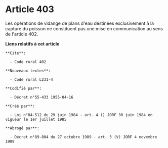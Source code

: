 # Article 403

Les opérations de vidange de plans d'eau destinées exclusivement à la capture du poisson ne constituent pas une mise en
communication au sens de l'article 402.

**Liens relatifs à cet article**

	**Cite**:

	  - Code rural 402

	**Nouveaux textes**:

	  - Code rural L231-4

	**Codifié par**:

	  - Décret n°55-433 1955-04-16

	**Créé par**:

	  - Loi n°84-512 du 29 juin 1984 - art. 4 () JORF 30 juin 1984 en vigueur le 1er juillet 1985

	**Abrogé par**:

	  - Décret n°89-804 du 27 octobre 1989 - art. 3 (V) JORF 4 novembre 1989
